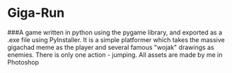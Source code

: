 # Giga-Run
###A game written in python using the pygame library, and exported as a .exe file using PyInstaller.
It is a simple platformer which takes the massive gigachad meme as the player and several famous "wojak" drawings as enemies. There is only one action - jumping.
All assets are made by me in Photoshop
